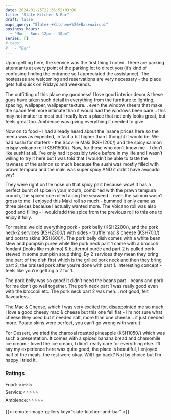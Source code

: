 ```yaml
---
date: 2024-01-25T22:36:52+03:00
title: "Slate Kitchen & Bar"
draft: false
maps_query: "Slate+-+Kitchen+%26+Bar+nairobi"
business_hours:
  - "Mon - Sun: 12pm - 10pm"
series: []
# tags:
#   - "Bar"
---
```


Upon getting here, the service was the first thing I noted. There are parking attendants at every point of the parking lot to direct you (it’s kind of confusing finding the entrance so I appreciated the assistance). The hostesses are welcoming and reservations are very necessary - the place gets full quick on Fridays and weekends.

The outfitting of this place my goodness! I love good interior decor & these guys have taken such detail in everything from the furniture to lighting, spacing, wallpaper, wallpaper texture… even the window sheers that make the space feel more intimate than it would had the windows been bare… this may not matter to most but I really love a place that not only looks great, but feels great too. Ambience was giving everything it needed to give.

Now on to food - I had already heard about the insane prices here so the menu was as expected, in fact a bit higher than I thought it would be. We had sushi for starters - the Scoville Maki (KSH1200/) and the spicy salmon crispy volcano roll (KSH1500/). Now, for those who don’t know me - I don’t like sushi at all. I’ve only had it possibly twice before in my life and I wasn’t willing to try it here but I was told that I wouldn’t be able to taste the rawness of the salmon so much because the sushi was mostly filled with prawn tempura and the maki was super spicy AND it didn’t have avocado yay!

They were right on the nose on that spicy part because wow! It has a perfect burst of spice in your mouth, combined with the prawn tempura crunch, the spiced rice rolled along the seaweed… even the salmon wasn’t gross to me. I enjoyed this Maki roll so much - bummed it only came as three pieces because I actually wanted more. The Volcano roll was also good and filling - I would add the spice from the previous roll to this one to enjoy it fully.

For mains: we did everything pork - pork belly (KSH2200/), and the pork neck-2 services (KSH2300/) with sides - truffle mac & cheese (KSH700/) and potato skins (KSH600/). The pork belly dish comes with a white bean stew and pumpkin purée while the pork neck part 1 came with a broccoli fondant (looks like mukimo) & butternut purée and part 2 is pulled pork stewed in some pumpkin soup thing. By 2 services they mean they bring one part of the dish first which is the grilled pork neck and then they bring part 2, the braised pork after you’re done with part 1. Interesting concept - feels like you’re getting a 2 for 1.

The pork belly was so good! It didn’t need the beans part - beans and pork for me don’t go well together. The pork neck part 1 was really good even with the broccoli etc. The pork neck part 2 was meh… not good, felt flavourless.

The Mac & Cheese, which I was very excited for, disappointed me so much. I love a good cheesy mac & cheese but this one fell flat - I’m not sure what cheese they used but it needed salt, more than one cheese… it just needed more. Potato skins were perfect, you can’t go wrong with waru:)

For Dessert, we tried the charcoal roasted pineapple (KSH1050/) which was such a presentation. It comes with a spiced banana bread and chamomile ice cream - loved the ice cream, I didn’t really care for everything else. I’ll say my experience here was quite good, the place is beautiful, I enjoyed half of the meals, the rest were okay. Will I go back? Not by choice but I’m happy I tried it.

### Ratings

Food: ⭐️⭐️⭐️.5<br>
Service:⭐️⭐️⭐️⭐️⭐️<br>
Ambience:⭐️⭐️⭐️⭐️⭐️<br>

{{< remote-image-gallery key="slate-kitchen-and-bar" >}}
